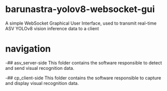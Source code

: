 # barunastra-yolov8-websocket-gui
A simple WebSocket Graphical User Interface, used to transmit real-time ASV YOLOv8 vision inference data to a client

# navigation
  -## asv_server-side
  This folder contains the software responsible to detect and send visual recognition data.

  -## cp_client-side
  This folder contains the software responsible to capture and display visual recognition data.
